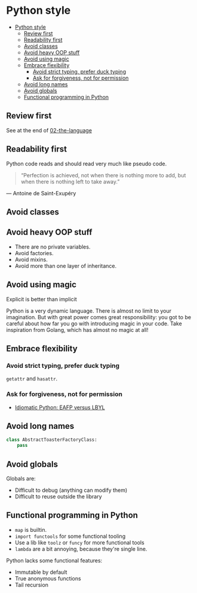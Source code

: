 # Python style

<!--TOC-->

- [Python style](#python-style)
  - [Review first](#review-first)
  - [Readability first](#readability-first)
  - [Avoid classes](#avoid-classes)
  - [Avoid heavy OOP stuff](#avoid-heavy-oop-stuff)
  - [Avoid using magic](#avoid-using-magic)
  - [Embrace flexibility](#embrace-flexibility)
    - [Avoid strict typing, prefer duck typing](#avoid-strict-typing-prefer-duck-typing)
    - [Ask for forgiveness, not for permission](#ask-for-forgiveness-not-for-permission)
  - [Avoid long names](#avoid-long-names)
  - [Avoid globals](#avoid-globals)
  - [Functional programming in Python](#functional-programming-in-python)

<!--TOC-->

## Review first

See at the end of [02-the-language](./02-the-language.md)

## Readability first

Python code reads and should read very much like pseudo code.

> “Perfection is achieved, not when there is nothing more to add, but when there is nothing left to take away.”

― Antoine de Saint-Exupéry

## Avoid classes

## Avoid heavy OOP stuff

- There are no private variables.
- Avoid factories.
- Avoid mixins.
- Avoid more than one layer of inheritance.

## Avoid using magic

Explicit is better than implicit

Python is a very dynamic language. There is almost no limit to your imagination. But with great power comes great responsibility: you got to be careful about how far you go with introducing magic in your code. Take inspiration from Golang, which has almost no magic at all!

## Embrace flexibility

### Avoid strict typing, prefer duck typing

`getattr` and `hasattr`.

### Ask for forgiveness, not for permission

- [Idiomatic Python: EAFP versus LBYL](https://devblogs.microsoft.com/python/idiomatic-python-eafp-versus-lbyl/)

## Avoid long names

```python
class AbstractToasterFactoryClass:
    pass
```

## Avoid globals

Globals are:

- Difficult to debug (anything can modify them)
- Difficult to reuse outside the library

## Functional programming in Python

- `map` is builtin.
- `import functools` for some functional tooling
- Use a lib like `toolz` or `funcy` for more functional tools
- `lambda` are a bit annoying, because they're single line.

Python lacks some functional features:

- Immutable by default
- True anonymous functions
- Tail recursion
